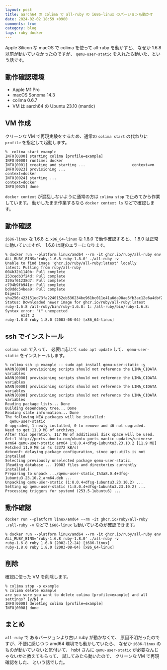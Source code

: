 ```yaml
---
layout: post
title: aarch64 の colima で all-ruby の i686-linux のバージョンも動かす
date: 2024-02-02 18:59 +0900
comments: true
category: blog
tags: ruby docker
---
```

Apple Silicon な macOS で colima を使って all-ruby を動かすと、
なぜか 1.6.8 以前が動いていなかったのですが、
`qemu-user-static` を入れたら動いた、という話です。

<!--more-->

## 動作確認環境

- Apple M1 Pro
- macOS Sonoma 14.3
- colima 0.6.7
- VM は aarch64 の Ubuntu 23.10 (mantic)

## VM 作成

クリーンな VM で再現実験をするため、通常の `colima start` の代わりに `profile` を指定して起動します。

```
%  colima start example
INFO[0000] starting colima [profile=example]
INFO[0000] runtime: docker
INFO[0001] creating and starting ...                     context=vm
INFO[0023] provisioning ...                              context=docker
INFO[0024] starting ...                                  context=docker
INFO[0025] done
```

`docker context` が混乱しないように通常の方は `colima stop` で止めてから作業しています。
動かしたまま作業するなら `docker context ls` などで確認します。

## 動作確認

`i686-linux` な 1.6.8 と `x86_64-linux` な 1.8.0 で動作確認すると、
1.8.0 は正常に動いていますが、
1.6.8 は謎のエラーになります。

```
% docker run --platform linux/amd64 --rm -it ghcr.io/ruby/all-ruby env ALL_RUBY_BINS='ruby-1.6.8 ruby-1.8.0' ./all-ruby -v
Unable to find image 'ghcr.io/ruby/all-ruby:latest' locally
latest: Pulling from ruby/all-ruby
004b32b1140b: Pull complete
253cedb3f24d: Pull complete
320af61238d7: Pull complete
c794b9fb941e: Pull complete
bd9ddc54bea9: Pull complete
Digest: sha256:423151ed73fa2240152eb536234be961bc011e41a6da98ae5fb3ac12e6a4dbf2
Status: Downloaded newer image for ghcr.io/ruby/all-ruby:latest
ruby-1.6.8 /all-ruby/bin/ruby-1.6.8: 1: /all-ruby/bin/ruby-1.6.8: Syntax error: "(" unexpected
	   exit 2
ruby-1.8.0 ruby 1.8.0 (2003-08-04) [x86_64-linux]
```

## ssh でインストール

`colima ssh` で入って、
必要に応じて `sudo apt update` して、
`qemu-user-static` をインストールします。

```
% colima ssh -p example -- sudo apt install qemu-user-static -y
WARN[0000] provisioning scripts should not reference the LIMA_CIDATA variables
WARN[0000] provisioning scripts should not reference the LIMA_CIDATA variables
WARN[0000] provisioning scripts should not reference the LIMA_CIDATA variables
WARN[0000] provisioning scripts should not reference the LIMA_CIDATA variables
Reading package lists... Done
Building dependency tree... Done
Reading state information... Done
The following NEW packages will be installed:
  qemu-user-static
0 upgraded, 1 newly installed, 0 to remove and 46 not upgraded.
Need to get 11.9 MB of archives.
After this operation, 117 MB of additional disk space will be used.
Get:1 http://ports.ubuntu.com/ubuntu-ports mantic-updates/universe arm64 qemu-user-static arm64 1:8.0.4+dfsg-1ubuntu3.23.10.2 [11.9 MB]
Fetched 11.9 MB in 4s (3372 kB/s)
debconf: delaying package configuration, since apt-utils is not installed
Selecting previously unselected package qemu-user-static.
(Reading database ... 19083 files and directories currently installed.)
Preparing to unpack .../qemu-user-static_1%3a8.0.4+dfsg-1ubuntu3.23.10.2_arm64.deb ...
Unpacking qemu-user-static (1:8.0.4+dfsg-1ubuntu3.23.10.2) ...
Setting up qemu-user-static (1:8.0.4+dfsg-1ubuntu3.23.10.2) ...
Processing triggers for systemd (253.5-1ubuntu6) ...
```

## 動作確認

`docker run --platform linux/amd64 --rm -it ghcr.io/ruby/all-ruby ./all-ruby -v` などで `i686-linux` も動いているのが確認できます。

```
% docker run --platform linux/amd64 --rm -it ghcr.io/ruby/all-ruby env ALL_RUBY_BINS='ruby-1.6.8 ruby-1.8.0' ./all-ruby -v
ruby-1.6.8 ruby 1.6.8 (2002-12-24) [i686-linux]
ruby-1.8.0 ruby 1.8.0 (2003-08-04) [x86_64-linux]
```

## 削除

確認に使った VM を削除します。

```
% colima stop -p example
% colima delete example
are you sure you want to delete colima [profile=example] and all settings? [y/N] y
INFO[0008] deleting colima [profile=example]
INFO[0008] done
```

## まとめ

`all-ruby` で あるバージョンより古い ruby が動かなくて、
原因不明だったのですが、不便に感じつつ amd64 環境でも動かしていたら、
なぜか `i686-linux` のものが動いていないと気付いて、
hsbt さんに `qemu-user-static` が必要なんじゃないかと教えてもらって、
試してみたら動いたので、
クリーンな VM で再現確認をした、
という話でした。
